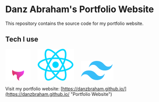 # Danz Abraham's Portfolio Website

This repository contains the source code for my portfolio website.

## Tech I use

![Astro](./src/assets/icons/astro.svg) &emsp; ![React](./src/assets/icons/react.svg) &emsp; ![Tailwind](./src/assets/icons/tailwind.svg)

Visit my portfolio website: [https://danzbraham.github.io/](https://danzbraham.github.io/ "Portfolio Website")
